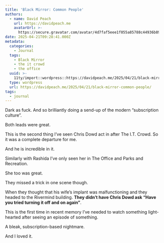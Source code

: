 ```yaml
---
title: 'Black Mirror: Common People'
authors:
  - name: David Peach
    url: https://davidpeach.me
    avatarUrl: >-
      https://secure.gravatar.com/avatar/4d7faf5eee1f055a85788c44936b8995eaab6dfb004e7854ec747ccb272e91ee?s=96&d=mm&r=g
date: 2025-04-21T09:28:41.000Z
metadata:
  categories:
    - Journal
  tags:
    - Black Mirror
    - the it crowd
    - the office
  uuid: >-
    11ty/import::wordpress::https://davidpeach.me/2025/04/21/black-mirror-common-people/
  type: wordpress
  url: https://davidpeach.me/2025/04/21/black-mirror-common-people/
tags:
  - journal
---
```

Dark as fuck. And so brilliantly doing a send-up of the modern “subscription culture”.

Both leads were great.

This is the second thing I’ve seen Chris Dowd act in after The I.T. Crowd. So it was a complete departure for me.

And he is incredible in it.

Similarly with Rashida I’ve only seen her in The Office and Parks and Recreation.

She too was great.

They missed a trick in one scene though.

When they thought that his wife’s implant was malfunctioning and they headed to the Rivermind building. **They didn’t have Chris Dowd ask “Have you tried turning it off and on again”**.

This is the first time in recent memory I’ve needed to watch something light-hearted after seeing an episode of something.

A bleak, subscription-based nightmare.

And I loved it.